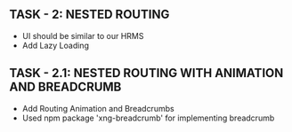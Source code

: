 ## TASK - 2: NESTED ROUTING

- UI should be similar to our HRMS
- Add Lazy Loading

## TASK - 2.1: NESTED ROUTING WITH ANIMATION AND BREADCRUMB

- Add Routing Animation and Breadcrumbs
- Used npm package 'xng-breadcrumb' for implementing breadcrumb
